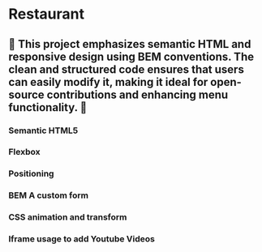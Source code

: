 # Restaurant

## 🚀 This project emphasizes semantic HTML and responsive design using BEM conventions. The clean and structured code ensures that users can easily modify it, making it ideal for open-source contributions and enhancing menu functionality. 🚀

### Semantic HTML5

### Flexbox

### Positioning

### BEM A custom form

### CSS animation and transform

### Iframe usage to add Youtube Videos
